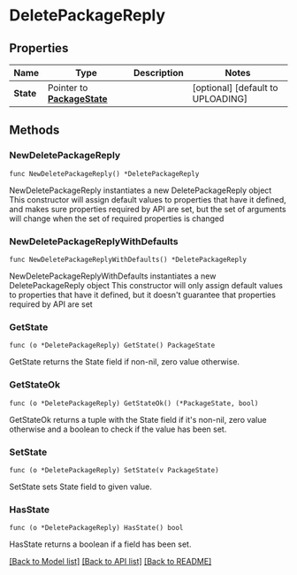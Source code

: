 # DeletePackageReply

## Properties

Name | Type | Description | Notes
------------ | ------------- | ------------- | -------------
**State** | Pointer to [**PackageState**](PackageState.md) |  | [optional] [default to UPLOADING]

## Methods

### NewDeletePackageReply

`func NewDeletePackageReply() *DeletePackageReply`

NewDeletePackageReply instantiates a new DeletePackageReply object
This constructor will assign default values to properties that have it defined,
and makes sure properties required by API are set, but the set of arguments
will change when the set of required properties is changed

### NewDeletePackageReplyWithDefaults

`func NewDeletePackageReplyWithDefaults() *DeletePackageReply`

NewDeletePackageReplyWithDefaults instantiates a new DeletePackageReply object
This constructor will only assign default values to properties that have it defined,
but it doesn't guarantee that properties required by API are set

### GetState

`func (o *DeletePackageReply) GetState() PackageState`

GetState returns the State field if non-nil, zero value otherwise.

### GetStateOk

`func (o *DeletePackageReply) GetStateOk() (*PackageState, bool)`

GetStateOk returns a tuple with the State field if it's non-nil, zero value otherwise
and a boolean to check if the value has been set.

### SetState

`func (o *DeletePackageReply) SetState(v PackageState)`

SetState sets State field to given value.

### HasState

`func (o *DeletePackageReply) HasState() bool`

HasState returns a boolean if a field has been set.


[[Back to Model list]](../README.md#documentation-for-models) [[Back to API list]](../README.md#documentation-for-api-endpoints) [[Back to README]](../README.md)


